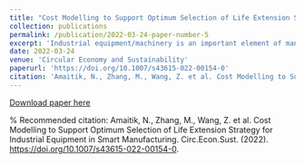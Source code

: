 ```yaml
---
title: "Cost Modelling to Support Optimum Selection of Life Extension Strategy for Industrial Equipment in Smart Manufacturing"
collection: publications
permalink: /publication/2022-03-24-paper-number-5
excerpt: 'Industrial equipment/machinery is an important element of manufacturing. They are used for producing objects that people need for everyday use. Therefore, there is a challenge to adopt effective maintenance strategies to keep them well-functioning and well-maintained in production lines. This will save energy and materials and contribute genuinely to the circular economy and creating value. Remanufacturing or refurbishment is one of the strategies to extend life of such industrial equipment. The paper presents an initial framework of cost estimation model based on combination of activity-based costing (ABC) and human expertise to assist the decision-making on best life extension strategy (e.g. remanufacturing, refurbishment, repair) for industrial equipment. Firstly, ABC cost model is developed to calculate cost of life extension strategy to be used as a benchmark strategy. Next, expert opinions are employed to modify data of benchmark strategy, which is then used to estimate costs of other life extension strategies. The developed cost model has been implemented in VBA-based Excel® platform. A case study with application examples has been used to demonstrate the results of the initial cost model developed and its applicability in estimating and analysing cost of applying life extension strategy for industrial equipment. Finally, conclusions on the developed cost model have been reported.'
date: 2022-03-24
venue: 'Circular Economy and Sustainability'
paperurl: 'https://doi.org/10.1007/s43615-022-00154-0'
citation: 'Amaitik, N., Zhang, M., Wang, Z. et al. Cost Modelling to Support Optimum Selection of Life Extension Strategy for Industrial Equipment in Smart Manufacturing. Circ.Econ.Sust. (2022). https://doi.org/10.1007/s43615-022-00154-0.'
---
```



[Download paper here](https://doi.org/10.1007/s43615-022-00154-0)

% Recommended citation: Amaitik, N., Zhang, M., Wang, Z. et al. Cost Modelling to Support Optimum Selection of Life Extension Strategy for Industrial Equipment in Smart Manufacturing. Circ.Econ.Sust. (2022). https://doi.org/10.1007/s43615-022-00154-0.
